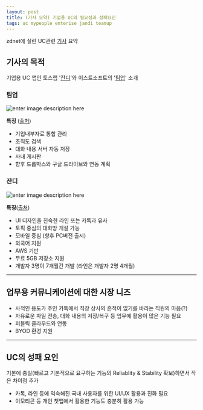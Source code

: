 ```yaml
--- 
layout: post 
title: (기사 요약) 기업용 UC의 필요성과 성패요인
tags: uc mypeople enterise jandi teamup 
---  
```


zdnet에 실린 UC관련 [기사](http://www.zdnet.co.kr/news/news_view.asp?artice_id=20150721174921&type=det&re=) 요약 

## 기사의 목적  

기업용 UC 앱인 토스랩 '[잔디](https://www.jandi.com/landing/#/kr)'와 이스트소프트의 '[팀업](https://www.tmup.com/main/index.php)'  소개

### 팀업
![enter image description here](http://image.kukinews.com/online_image/2015/0716/201507161413_41150009658517_1.jpg)   

**특징** ([출처](http://news.kukinews.com/article/view.asp?arcid=0009658517&code=41151111&cp=nv))

 - 기업내부자료 통합 관리
 - 조직도 검색
 - 대화 내용 서버 자동 저장
 - 사내 게시판
 - 향후 드롭박스와 구글 드라이브와 연동 계획

### 잔디  

![enter image description here](http://www.it.co.kr/data/photos/20150729/art_1437037754.jpg)  

**특징**([출처](http://www.it.co.kr/data/photos/20150729/art_1437037782.png))

 - UI 디자인을 친숙한 라인 또는 카톡과 유사
 - 토픽 중심의 대화방 개설 가능 
 - 모바일 중심 (향후 PC버전 출시)
 - 외국어 지원 
 - AWS 기반 
 - 무료 5GB 저장소 지원
 - 개발자 3명이 7개월간 개발 (라인은 개발자 2명 4개월)


----------


## 업무용 커뮤니케이션에 대한 시장 니즈  

 - 사적인 용도가 주인 카톡에서 직장 상사의 흔적이 없기를 바라는 직원의 마음(?)
 - 자유로운 파일 전송, 대화 내용의 저장/복구 등 업무에 활용이 많은 기능 필요
 - 퍼블릭 클라우드와 연동  
 - BYOD 환경 지원


----------


## UC의 성패 요인  

기본에 충실(빠르고 기본적으로 요구하는 기능의 Reliablity & Stability 확보)하면서 작은 차이점 추가  

 - 카톡, 라인 등에 익숙해진 국내 사용자를 위한 UI/UX 활용과 진화 필요   
 - 이모티콘 등 개인 챗앱에서 활용한 기능도 충분히 활용 가능 

